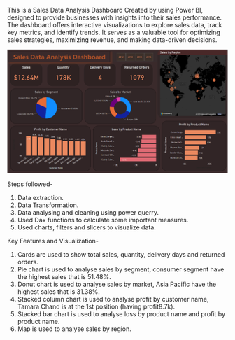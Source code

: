 This is a Sales Data Analysis Dashboard Created by using Power BI, designed to provide businesses with insights into their sales performance. The dashboard offers interactive visualizations to explore sales data, track key metrics, and identify trends. It serves as a valuable tool for optimizing sales strategies, maximizing revenue, and making data-driven decisions.

![Sales Data Analysis Dashboard](https://github.com/bhawna-sinha/PowerBI/blob/main/Sales%20Data%20Analysis%20Dashboard/Screenshot%202023-07-21%20082642.png?raw=true)

Steps followed- 
1. Data extraction.
2. Data Transformation.
3. Data analysing and cleaning using power querry.
4. Used Dax functions to calculate some important measures.
5. Used charts, filters and slicers to visualize data.

Key Features and Visualization-
1. Cards are used to show total sales, quantity, delivery days and returned orders.
2. Pie chart is used to analyse sales by segment, consumer segment have the highest sales that is 51.48%.
3. Donut chart is used to analyse sales by market, Asia Pacific have the highest sales that is 31.38%.
4. Stacked column chart is used to analyse profit by customer name, Tamara Chand is at the 1st position (having profit8.7k).
5. Stacked bar chart is used to analyse loss by product name and profit by product name.
6. Map is used to analyse sales by region.